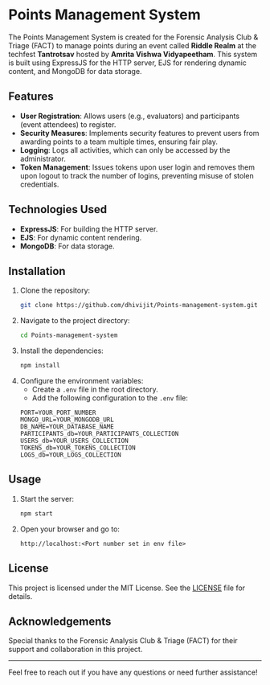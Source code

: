 # Points Management System

The Points Management System is created for the Forensic Analysis Club & Triage (FACT) to manage points during an event called **Riddle Realm** at the techfest **Tantrotsav** hosted by **Amrita Vishwa Vidyapeetham**. This system is built using ExpressJS for the HTTP server, EJS for rendering dynamic content, and MongoDB for data storage.

## Features

- **User Registration**: Allows users (e.g., evaluators) and participants (event attendees) to register.
- **Security Measures**: Implements security features to prevent users from awarding points to a team multiple times, ensuring fair play.
- **Logging**: Logs all activities, which can only be accessed by the administrator.
- **Token Management**: Issues tokens upon user login and removes them upon logout to track the number of logins, preventing misuse of stolen credentials.

## Technologies Used

- **ExpressJS**: For building the HTTP server.
- **EJS**: For dynamic content rendering.
- **MongoDB**: For data storage.

## Installation

1. Clone the repository:
    ```bash
    git clone https://github.com/dhivijit/Points-management-system.git
    ```
2. Navigate to the project directory:
    ```bash
    cd Points-management-system
    ```
3. Install the dependencies:
    ```bash
    npm install
    ```
4. Configure the environment variables:
    - Create a `.env` file in the root directory.
    - Add the following configuration to the `.env` file:
    ```env
    PORT=YOUR_PORT_NUMBER
    MONGO_URL=YOUR_MONGODB_URL
    DB_NAME=YOUR_DATABASE_NAME
    PARTICIPANTS_db=YOUR_PARTICIPANTS_COLLECTION
    USERS_db=YOUR_USERS_COLLECTION
    TOKENS_db=YOUR_TOKENS_COLLECTION
    LOGS_db=YOUR_LOGS_COLLECTION
    ```

## Usage

1. Start the server:
    ```bash
    npm start
    ```
2. Open your browser and go to:
    ```
    http://localhost:<Port number set in env file>
    ```

## License

This project is licensed under the MIT License. See the [LICENSE](LICENSE) file for details.

## Acknowledgements

Special thanks to the Forensic Analysis Club & Triage (FACT) for their support and collaboration in this project.

---

Feel free to reach out if you have any questions or need further assistance!
